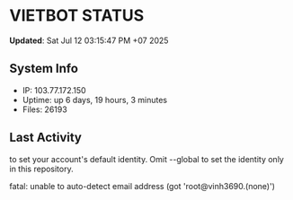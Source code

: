 # VIETBOT STATUS
**Updated**: Sat Jul 12 03:15:47 PM +07 2025

## System Info
- IP: 103.77.172.150
- Uptime: up 6 days, 19 hours, 3 minutes
- Files: 26193

## Last Activity

to set your account's default identity.
Omit --global to set the identity only in this repository.

fatal: unable to auto-detect email address (got 'root@vinh3690.(none)')
